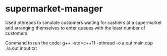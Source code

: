 # supermarket-manager
Used pthreads to simulate customers waiting for cashiers at a supermarket and arranging themselves to enter queues with the least number of customers. 

Command to run the code:
g++ -std=c++11 -pthread -o a.out main.cpp
./a.out input.txt 
